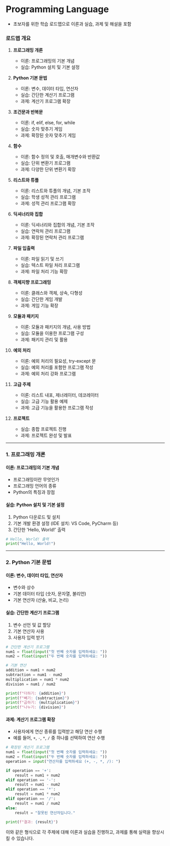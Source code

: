 # Programming Language 
- 초보자를 위한 학습 로드맵으로 이론과 실습, 과제 및 해설을 포함

### 로드맵 개요

1. **프로그래밍 개론**
    - 이론: 프로그래밍의 기본 개념
    - 실습: Python 설치 및 기본 설정

2. **Python 기본 문법**
    - 이론: 변수, 데이터 타입, 연산자
    - 실습: 간단한 계산기 프로그램
    - 과제: 계산기 프로그램 확장

3. **조건문과 반복문**
    - 이론: if, elif, else, for, while
    - 실습: 숫자 맞추기 게임
    - 과제: 확장된 숫자 맞추기 게임

4. **함수**
    - 이론: 함수 정의 및 호출, 매개변수와 반환값
    - 실습: 단위 변환기 프로그램
    - 과제: 다양한 단위 변환기 확장

5. **리스트와 튜플**
    - 이론: 리스트와 튜플의 개념, 기본 조작
    - 실습: 학생 성적 관리 프로그램
    - 과제: 성적 관리 프로그램 확장

6. **딕셔너리와 집합**
    - 이론: 딕셔너리와 집합의 개념, 기본 조작
    - 실습: 연락처 관리 프로그램
    - 과제: 확장된 연락처 관리 프로그램

7. **파일 입출력**
    - 이론: 파일 읽기 및 쓰기
    - 실습: 텍스트 파일 처리 프로그램
    - 과제: 파일 처리 기능 확장

8. **객체지향 프로그래밍**
    - 이론: 클래스와 객체, 상속, 다형성
    - 실습: 간단한 게임 개발
    - 과제: 게임 기능 확장

9. **모듈과 패키지**
    - 이론: 모듈과 패키지의 개념, 사용 방법
    - 실습: 모듈을 이용한 프로그램 구성
    - 과제: 패키지 관리 및 활용

10. **예외 처리**
    - 이론: 예외 처리의 필요성, try-except 문
    - 실습: 예외 처리를 포함한 프로그램 작성
    - 과제: 예외 처리 강화 프로그램

11. **고급 주제**
    - 이론: 리스트 내포, 제너레이터, 데코레이터
    - 실습: 고급 기능 활용 예제
    - 과제: 고급 기능을 활용한 프로그램 작성

12. **프로젝트**
    - 실습: 종합 프로젝트 진행
    - 과제: 프로젝트 완성 및 발표

---

### 1. 프로그래밍 개론

#### 이론: 프로그래밍의 기본 개념
- 프로그래밍이란 무엇인가
- 프로그래밍 언어의 종류
- Python의 특징과 장점

#### 실습: Python 설치 및 기본 설정
1. Python 다운로드 및 설치
2. 기본 개발 환경 설정 (IDE 설치: VS Code, PyCharm 등)
3. 간단한 'Hello, World!' 출력

```python
# Hello, World! 출력
print("Hello, World!")
```

---

### 2. Python 기본 문법

#### 이론: 변수, 데이터 타입, 연산자
- 변수와 상수
- 기본 데이터 타입 (숫자, 문자열, 불리언)
- 기본 연산자 (산술, 비교, 논리)

#### 실습: 간단한 계산기 프로그램
1. 변수 선언 및 값 할당
2. 기본 연산자 사용
3. 사용자 입력 받기

```python
# 간단한 계산기 프로그램
num1 = float(input("첫 번째 숫자를 입력하세요: "))
num2 = float(input("두 번째 숫자를 입력하세요: "))

# 기본 연산
addition = num1 + num2
subtraction = num1 - num2
multiplication = num1 * num2
division = num1 / num2

print(f"더하기: {addition}")
print(f"빼기: {subtraction}")
print(f"곱하기: {multiplication}")
print(f"나누기: {division}")
```

#### 과제: 계산기 프로그램 확장
- 사용자에게 연산 종류를 입력받고 해당 연산 수행
- 예를 들어, `+`, `-`, `*`, `/` 중 하나를 선택하여 연산 수행

```python
# 확장된 계산기 프로그램
num1 = float(input("첫 번째 숫자를 입력하세요: "))
num2 = float(input("두 번째 숫자를 입력하세요: "))
operation = input("연산자를 입력하세요 (+, -, *, /): ")

if operation == '+':
    result = num1 + num2
elif operation == '-':
    result = num1 - num2
elif operation == '*':
    result = num1 * num2
elif operation == '/':
    result = num1 / num2
else:
    result = "잘못된 연산자입니다."

print(f"결과: {result}")
```

이와 같은 형식으로 각 주제에 대해 이론과 실습을 진행하고, 과제를 통해 실력을 향상시킬 수 있습니다.